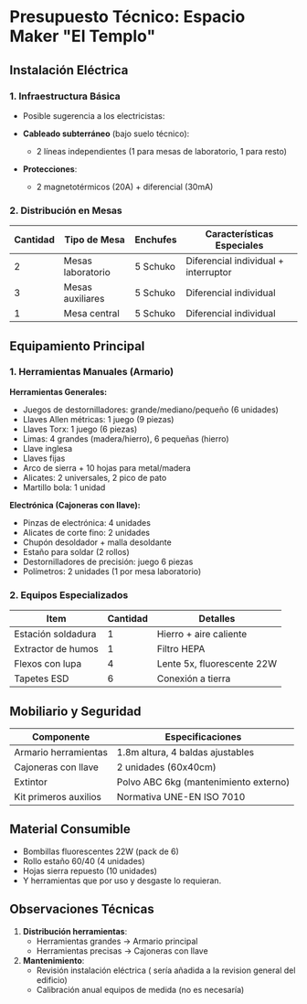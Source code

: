 # Presupuesto Técnico: Espacio Maker "El Templo"

## **Instalación Eléctrica**
### 1. **Infraestructura Básica**
- Posible sugerencia a los electricistas:
- **Cableado subterráneo** (bajo suelo técnico):
  - 2 líneas independientes (1 para mesas de laboratorio, 1 para resto)

- **Protecciones**:
  - 2 magnetotérmicos (20A) + diferencial (30mA)

### 2. **Distribución en Mesas**

| Cantidad | Tipo de Mesa       | Enchufes | Características Especiales         |
|---|--------------------|----------|------------------------------------|
| 2 | Mesas laboratorio  | 5 Schuko | Diferencial individual + interruptor|
| 3 | Mesas auxiliares   | 5 Schuko | Diferencial individual             |
| 1 | Mesa central       | 5 Schuko | Diferencial individual             |

## **Equipamiento Principal**
### 1. **Herramientas Manuales (Armario)**
**Herramientas Generales:**
- Juegos de destornilladores: grande/mediano/pequeño (6 unidades)
- Llaves Allen métricas: 1 juego (9 piezas)
- Llaves Torx: 1 juego (6 piezas)
- Limas: 4 grandes (madera/hierro), 6 pequeñas (hierro)
- Llave inglesa
- Llaves fijas
- Arco de sierra + 10 hojas para metal/madera
- Alicates: 2 universales, 2 pico de pato
- Martillo bola: 1 unidad

**Electrónica (Cajoneras con llave):**
- Pinzas de electrónica: 4 unidades
- Alicates de corte fino: 2 unidades
- Chupón desoldador + malla desoldante
- Estaño para soldar (2 rollos)
- Destornilladores de precisión: juego 6 piezas
- Polímetros: 2 unidades (1 por mesa laboratorio)

### 2. **Equipos Especializados**
| Item                  | Cantidad | Detalles                          |
|-----------------------|----------|-----------------------------------|
| Estación soldadura    | 1        | Hierro + aire caliente            |
| Extractor de humos    | 1        | Filtro HEPA                       |
| Flexos con lupa       | 4        | Lente 5x, fluorescente 22W        |
| Tapetes ESD           | 6        | Conexión a tierra                 |

## **Mobiliario y Seguridad**
| Componente            | Especificaciones                         |
|-----------------------|-----------------------------------------|
| Armario herramientas  | 1.8m altura, 4 baldas ajustables        |
| Cajoneras con llave   | 2 unidades (60x40cm)                    |
| Extintor              | Polvo ABC 6kg (mantenimiento externo)   |
| Kit primeros auxilios | Normativa UNE-EN ISO 7010               |

## **Material Consumible**
- Bombillas fluorescentes 22W (pack de 6)
- Rollo estaño 60/40 (4 unidades)
- Hojas sierra repuesto (10 unidades)
- Y herramientas que por uso y desgaste lo requieran.

## **Observaciones Técnicas**
1. **Distribución herramientas**:
   - Herramientas grandes → Armario principal
   - Herramientas precisas → Cajoneras con llave
2. **Mantenimiento**:
   - Revisión instalación eléctrica ( sería añadida a la revision general del edificio)
   - Calibración anual equipos de medida (no es necesaría)

